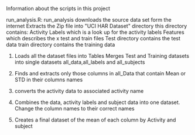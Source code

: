 Information about the scripts in this project

run_analysis.R:
  run_analysis downloads the source data set form the internet
  Extracts the Zip file into "UCI HAR Dataset" directory
    this directory contains:
      Activity Labels which is a look up for the activity labels
      Features which describes the x test and train files
      Test directory contains the test data
      train directory contains the training data
      
  1) Loads all the dataset files into Tables
  Merges Test and Training datasets into single datasets
    all_data,all_labels and all_subjects
  
  2) Finds and extracts only those columns in all_Data that contain Mean or STD in their columns names
  3) converts the activity data to associated activity name
  4) Combines the data, activity labels and subject data into one dataset.  Change the column names to their correct names
  5) Creates a final dataset of the mean of each column by Activity and subject
   
  